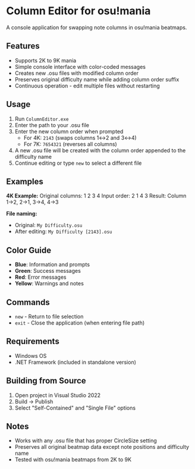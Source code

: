 ﻿# Column Editor for osu!mania

A console application for swapping note columns in osu!mania beatmaps.

## Features

- Supports 2K to 9K mania
- Simple console interface with color-coded messages
- Creates new .osu files with modified column order
- Preserves original difficulty name while adding column order suffix
- Continuous operation - edit multiple files without restarting

## Usage

1. Run `ColumnEditor.exe`
2. Enter the path to your .osu file
3. Enter the new column order when prompted
   - For 4K: `2143` (swaps columns 1↔2 and 3↔4)
   - For 7K: `7654321` (reverses all columns)
4. A new .osu file will be created with the column order appended to the difficulty name
5. Continue editing or type `new` to select a different file

## Examples

**4K Example:**
Original columns: 1 2 3 4
Input order: 2 1 4 3
Result: Column 1→2, 2→1, 3→4, 4→3

**File naming:**
- Original: `My Difficulty.osu`
- After editing: `My Difficulty [2143].osu`

## Color Guide

- **Blue**: Information and prompts
- **Green**: Success messages
- **Red**: Error messages
- **Yellow**: Warnings and notes

## Commands

- `new` - Return to file selection
- `exit` - Close the application (when entering file path)

## Requirements

- Windows OS
- .NET Framework (included in standalone version)

## Building from Source

1. Open project in Visual Studio 2022
2. Build → Publish
3. Select "Self-Contained" and "Single File" options

## Notes

- Works with any .osu file that has proper CircleSize setting
- Preserves all original beatmap data except note positions and difficulty name
- Tested with osu!mania beatmaps from 2K to 9K